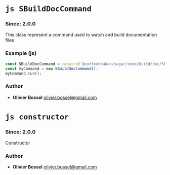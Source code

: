 

<!-- @namespace    sugar.node.build.doc -->

# ```js SBuildDocCommand ```
### Since: 2.0.0

This class represent a command used to watch and build documentation files


### Example (js)

```js
const SBuildDocCommand = require('@coffeekraken/sugar/node/build/doc/SBuildDocCommand');
const myCommand = new SBuildDocCommand();
myCommand.run();
```


### Author
- **Olivier Bossel** <a href="mailto:olivier.bossel@gmail.com">olivier.bossel@gmail.com</a> 





# ```js constructor ```
### Since: 2.0.0

Constructor




### Author
- **Olivier Bossel** <a href="mailto:olivier.bossel@gmail.com">olivier.bossel@gmail.com</a> 

